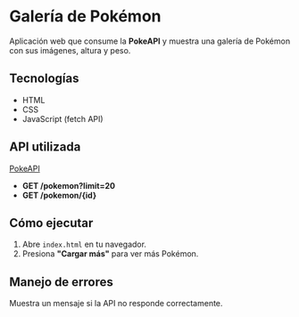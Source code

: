 # Galería de Pokémon

Aplicación web que consume la **PokeAPI** y muestra una galería de Pokémon con sus imágenes, altura y peso.

## Tecnologías
- HTML
- CSS
- JavaScript (fetch API)

##  API utilizada
[PokeAPI](https://pokeapi.co/)
- **GET /pokemon?limit=20**
- **GET /pokemon/{id}**

## Cómo ejecutar
1. Abre `index.html` en tu navegador.
2. Presiona **"Cargar más"** para ver más Pokémon.

## Manejo de errores
Muestra un mensaje si la API no responde correctamente.
